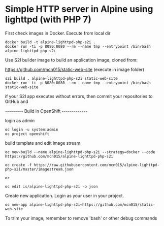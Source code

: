 Simple HTTP server in Alpine using lighttpd (with PHP 7)
========================================================


 First check images in Docker. Execute from local dir

```
docker build -t alpine-lighttpd-php-s2i .
docker run -ti -p 8080:8080 --rm --name tmp --entrypoint /bin/bash alpine-lighttpd-php-s2i
```

Use S2I builder image to build an application image, cloned from:

https://github.com/mcn015/static-web-site
(execute in image folder)

```
s2i build . alpine-lighttpd-php-s2i static-web-site
docker run -ti -p 8080:8080 --rm --name tmp --entrypoint /bin/bash static-web-site
```
if your S2I app executes without errors, then commit your repositories to GitHub and

--------- Build in OpenShift -------------

login as admin
```
oc login -u system:admin
oc project openshift
```
build template and edit image stream
```
oc new-build --name alpine-lighttpd-php-s2i --strategy=docker --code https://github.com/mcn015/alpine-lighttpd-php-s2i
```

```
oc create -f https://raw.githubusercontent.com/mcn015/alpine-lighttpd-php-s2i/master/imagestream.json
```
    or
```
oc edit is/alpine-lighttpd-php-s2i -o json
```
 Create new application.
 Login as your user in your project.

```
oc new-app alpine-lighttpd-php-s2i~https://github.com/mcn015/static-web-site
```

To trim your image, remember to remove 'bash' or other debug commands
